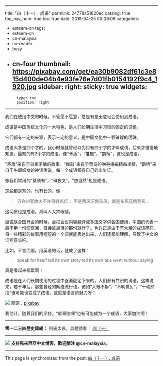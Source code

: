 
---
title: "四（十一）：成语"
permlink: 24778a51820ec
catalog: true
toc_nav_num: true
toc: true
date: 2019-04-25 00:09:09
categories:
- esteem-cn
tags:
- esteem-cn
- cn-malaysia
- cn-reader
- busy
- cn-four
thumbnail: https://pixabay.com/get/ea30b9082df61c3e815d400de04b4e93fe76e7d01fb0154192f9c4_1920.jpg
sidebar:
    right:
        sticky: true
widgets:
    -
        type: toc
        position: right
---


我们在使用中文的时候，不管愿不愿意，总是有意无意地会使用到成语。

成语是中国传统文化的一大特色，是人们长期生活中习惯的固定的词组。

它们都有一定的来源，表示一定的意义，是中国文化中一颗璀璨的明珠。

成语大多是四个字的，我小时候就曾经以为只有四个字的才叫成语，后来才慢慢地知道，最短的有2个字的成语，像“矛盾”，“推敲”，“鹊桥”，这也是成语。

“矛盾”来自于自相矛盾的故事，“推敲”来自于贾岛的~~吹毛求疵~~精益求精，“鹊桥”来自于牛郎织女的神话传说，每一个成语都有自己的出生证。

像我们常用的“莫须有”，“母夜叉”，“想当然”也是成语。

这些都是短的，也有长的，像
>只许州官放火不许百姓点灯；
不是西风压倒东风，就是东风压倒西风；

这两货也是成语，真叫人大跌眼镜。

据说联合国开会的时候，会把会议内容翻译成多国文字供各国使用，中国的代表一般不用一份份查阅，直接拿最薄的那份就行了。也许正是由于有大量的成语存在，将一些精彩的故事用短短的一个词就能表达出来，人们还都能理解，导致了中文的词短意长吧。

比如，不言而喻，用英语的话，就成了这样：
>speak for itself tell its own story tell its own tale went without saying


真是看起来都累啊！

成语是在人们长期使用的过程中逐渐固定下来的，人们都有共识的词语。这样说来，若干年后，那些曾经的网络流行语，诸如“人艰不拆”，“不明觉厉”，“十动然拒”很可能也变成了成语，这就是语言的魅力呀！

![](https://pixabay.com/get/ea30b9082df61c3e815d400de04b4e93fe76e7d01fb0154192f9c4_1920.jpg)
图源：[pixabay](https://pixabay.com/get/ea30b9082df61c3e815d400de04b4e93fe76e7d01fb0154192f9c4_1920.jpg)

我估计，随着我们的坚持，“软哥咖喱”也有可能成为一个成语，大家加油啊！

***

**零一二三四歷史匯總：**
列表太長，具體請看：
[四（十）](https://partiko.app/@softmetal/n2svk27pbv)

***

![](https://ipfs.busy.org/ipfs/QmTUwx1vpfXtJ2ZFubAw5d31uNpPMkMmpvjpNxDsYa23dz)
**支持馬來西亞中文博客，歡迎關注 @cn-malaysia。**


- - -

This page is synchronized from the post: [四（十一）：成语](https://steemit.com/@julian2013/24778a51820ec)
